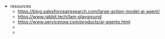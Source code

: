 - resources
	- https://blog.salesforceairesearch.com/large-action-model-ai-agent/
	- https://www.rabbit.tech/lam-playground
	- https://www.servicenow.com/products/ai-agents.html
	-
	-